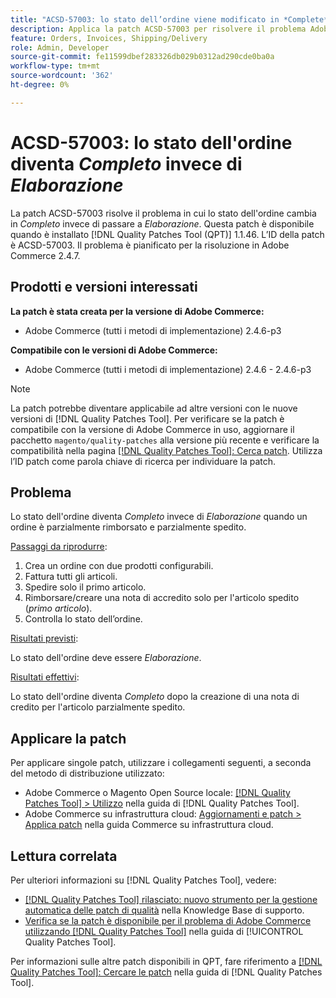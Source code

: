 ```yaml
---
title: "ACSD-57003: lo stato dell’ordine viene modificato in *Complete* invece di essere modificato in *Processing*"
description: Applica la patch ACSD-57003 per risolvere il problema Adobe Commerce, se lo stato dell’ordine cambia in *Complete* (Completato) invece di cambiare in *Processing* (Elaborazione).
feature: Orders, Invoices, Shipping/Delivery
role: Admin, Developer
source-git-commit: fe11599dbef283326db029b0312ad290cde0ba0a
workflow-type: tm+mt
source-wordcount: '362'
ht-degree: 0%

---
```


# ACSD-57003: lo stato dell&#39;ordine diventa *Completo* invece di *Elaborazione*

La patch ACSD-57003 risolve il problema in cui lo stato dell&#39;ordine cambia in *Completo* invece di passare a *Elaborazione*. Questa patch è disponibile quando è installato [!DNL Quality Patches Tool (QPT)] 1.1.46. L’ID della patch è ACSD-57003. Il problema è pianificato per la risoluzione in Adobe Commerce 2.4.7.

## Prodotti e versioni interessati

**La patch è stata creata per la versione di Adobe Commerce:**

* Adobe Commerce (tutti i metodi di implementazione) 2.4.6-p3

**Compatibile con le versioni di Adobe Commerce:**

* Adobe Commerce (tutti i metodi di implementazione) 2.4.6 - 2.4.6-p3

>[!NOTE]
>
>La patch potrebbe diventare applicabile ad altre versioni con le nuove versioni di [!DNL Quality Patches Tool]. Per verificare se la patch è compatibile con la versione di Adobe Commerce in uso, aggiornare il pacchetto `magento/quality-patches` alla versione più recente e verificare la compatibilità nella pagina [[!DNL Quality Patches Tool]: Cerca patch](https://experienceleague.adobe.com/tools/commerce-quality-patches/index.html). Utilizza l’ID patch come parola chiave di ricerca per individuare la patch.

## Problema

Lo stato dell&#39;ordine diventa *Completo* invece di *Elaborazione* quando un ordine è parzialmente rimborsato e parzialmente spedito.

<u>Passaggi da riprodurre</u>:

1. Crea un ordine con due prodotti configurabili.
1. Fattura tutti gli articoli.
1. Spedire solo il primo articolo.
1. Rimborsare/creare una nota di accredito solo per l&#39;articolo spedito (*primo articolo*).
1. Controlla lo stato dell’ordine.

<u>Risultati previsti</u>:

Lo stato dell&#39;ordine deve essere _Elaborazione_.

<u>Risultati effettivi</u>:

Lo stato dell&#39;ordine diventa *Completo* dopo la creazione di una nota di credito per l&#39;articolo parzialmente spedito.

## Applicare la patch

Per applicare singole patch, utilizzare i collegamenti seguenti, a seconda del metodo di distribuzione utilizzato:

* Adobe Commerce o Magento Open Source locale: [[!DNL Quality Patches Tool] > Utilizzo](/help/tools/quality-patches-tool/usage.md) nella guida di [!DNL Quality Patches Tool].
* Adobe Commerce su infrastruttura cloud: [Aggiornamenti e patch > Applica patch](https://experienceleague.adobe.com/docs/commerce-cloud-service/user-guide/develop/upgrade/apply-patches.html) nella guida Commerce su infrastruttura cloud.

## Lettura correlata

Per ulteriori informazioni su [!DNL Quality Patches Tool], vedere:

* [[!DNL Quality Patches Tool] rilasciato: nuovo strumento per la gestione automatica delle patch di qualità](https://experienceleague.adobe.com/en/docs/commerce-knowledge-base/kb/announcements/commerce-announcements/magento-quality-patches-released-new-tool-to-self-serve-quality-patches) nella Knowledge Base di supporto.
* [Verifica se la patch è disponibile per il problema di Adobe Commerce utilizzando  [!DNL Quality Patches Tool]](/help/tools/quality-patches-tool/patches-available-in-qpt/check-patch-for-magento-issue-with-magento-quality-patches.md) nella guida di [!UICONTROL Quality Patches Tool].


Per informazioni sulle altre patch disponibili in QPT, fare riferimento a [[!DNL Quality Patches Tool]: Cercare le patch](https://experienceleague.adobe.com/tools/commerce-quality-patches/index.html) nella guida di [!DNL Quality Patches Tool].
